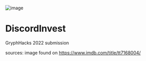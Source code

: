 ![image](https://user-images.githubusercontent.com/56948805/169717054-e55d7292-a81d-409a-a5a8-0558beac739e.png=250x)

# DiscordInvest
GryphHacks 2022 submission


sources:
image found on https://www.imdb.com/title/tt7168004/
